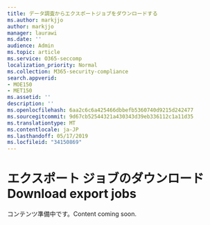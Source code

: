 ```yaml
---
title: データ調査からエクスポートジョブをダウンロードする
ms.author: markjjo
author: markjjo
manager: laurawi
ms.date: ''
audience: Admin
ms.topic: article
ms.service: O365-seccomp
localization_priority: Normal
ms.collection: M365-security-compliance
search.appverid:
- MOE150
- MET150
ms.assetid: ''
description: ''
ms.openlocfilehash: 6aa2c6c6a425466dbbefb5360740d9215d242477
ms.sourcegitcommit: 9d67cb52544321a430343d39eb336112c1a11d35
ms.translationtype: MT
ms.contentlocale: ja-JP
ms.lasthandoff: 05/17/2019
ms.locfileid: "34150869"
---
```

# <a name="download-export-jobs"></a><span data-ttu-id="51a2e-102">エクスポート ジョブのダウンロード</span><span class="sxs-lookup"><span data-stu-id="51a2e-102">Download export jobs</span></span>

<span data-ttu-id="51a2e-103">コンテンツ準備中です。</span><span class="sxs-lookup"><span data-stu-id="51a2e-103">Content coming soon.</span></span>